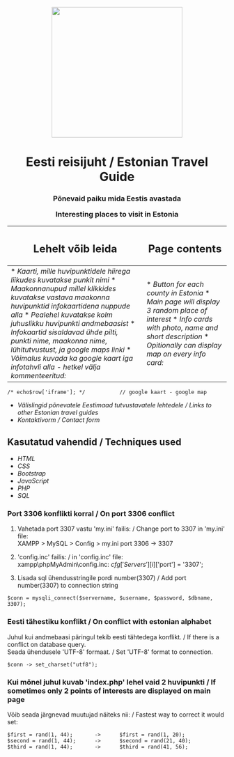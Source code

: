 <p align="center"><img src="https://user-images.githubusercontent.com/34022590/110831083-928da000-82a2-11eb-801e-bcf827570d18.png" width="300px"></p>

<h1 align="center">
    <strong>Eesti reisijuht / Estonian Travel Guide</strong>
</h1>
<h3 align="center">
    <p>Põnevaid paiku mida Eestis avastada</p>
    <p>Interesting places to visit in Estonia</p>
</h3>

|<h2>Lehelt võib leida</h2>|<h2>Page contents</h2>|
|-|-|
|* *Kaarti, mille huvipunktidele hiirega liikudes kuvatakse punkit nimi* * *Maakonnanupud millel klikkides kuvatakse vastava maakonna huvipunktid infokaartidena nuppude alla* * *Pealehel kuvatakse kolm juhuslikku huvipunkti andmebaasist* * *Infokaartid sisaldavad ühde pilti, punkti nime, maakonna nime, lühitutvustust, ja google maps linki* * *Võimalus kuvada ka google kaart iga infotahvli alla - hetkel välja kommenteeritud:*| * *Button for each county in Estonia* * *Main page will display 3 random place of interest* * *Info cards with photo, name and short description* * *Opitionally can display map on every info card:*|
```
/* echo$row['iframe']; */			// google kaart - google map
```
* *Välislingid põnevatele Eestimaad tutvustavatele lehtedele /  Links to other Estonian travel guides*
* *Kontaktivorm                                              /  Contact form*


## Kasutatud vahendid / Techniques used
* *HTML*
* *CSS*
* *Bootstrap*
* *JavaScript*
* *PHP*
* *SQL*

### Port 3306 konflikti korral / On port 3306 conflict 
1. Vahetada port 3307 vastu 'my.ini' failis: / Change port to 3307 in 'my.ini' file:\
XAMPP > MySQL > Config > my.ini port 3306 -> 3307

2. 'config.inc' failis: / in 'config.inc' file:\
xampp\phpMyAdmin\config.inc:
$cfg['Servers'][$i]['port'] = '3307';

3. Lisada sql ühendusstringile pordi number(3307) / Add port number(3307) to connection string
```
$conn = mysqli_connect($servername, $username, $password, $dbname, 3307);
```

### Eesti tähestiku konflikt / On conflict with estonian alphabet
Juhul kui andmebaasi päringul tekib eesti tähtedega konflikt. / If there is a conflict on database query.\
Seada ühendusele 'UTF-8' formaat. / Set 'UTF-8' format to connection.
```
$conn -> set_charset("utf8");
```

### Kui mõnel juhul kuvab 'index.php' lehel vaid 2 huvipunkti / If sometimes only 2 points of interests are displayed on main page
Võib seada järgnevad muutujad näiteks nii: / Fastest way to correct it would set:
```
$first = rand(1, 44);       ->      $first = rand(1, 20);
$second = rand(1, 44);      ->      $second = rand(21, 40);
$third = rand(1, 44);       ->      $third = rand(41, 56);
```
